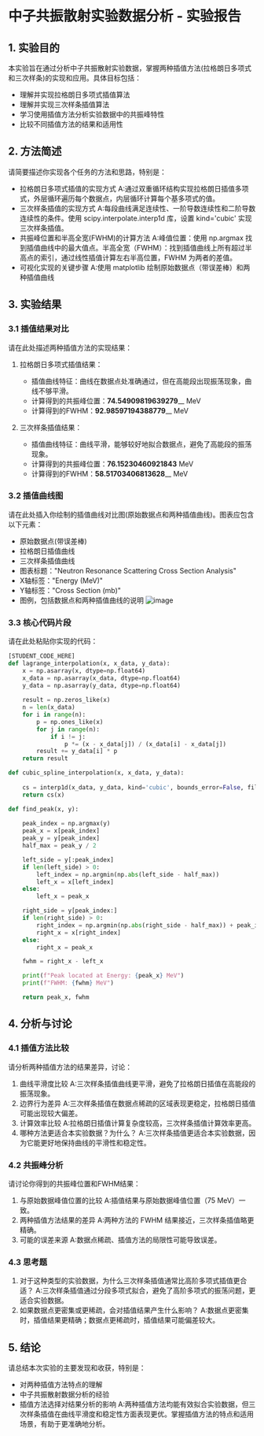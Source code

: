 # 中子共振散射实验数据分析 - 实验报告

## 1. 实验目的

本实验旨在通过分析中子共振散射实验数据，掌握两种插值方法(拉格朗日多项式和三次样条)的实现和应用。具体目标包括：

- 理解并实现拉格朗日多项式插值算法
- 理解并实现三次样条插值算法
- 学习使用插值方法分析实验数据中的共振峰特性
- 比较不同插值方法的结果和适用性

## 2. 方法简述

请简要描述你实现各个任务的方法和思路，特别是：

- 拉格朗日多项式插值的实现方式
  A:通过双重循环结构实现拉格朗日插值多项式，外层循环遍历每个数据点，内层循环计算每个基多项式的值。
- 三次样条插值的实现方式
  A:每段曲线满足连续性、一阶导数连续性和二阶导数连续性的条件。使用 scipy.interpolate.interp1d 库，设置 kind='cubic' 实现三次样条插值。
- 共振峰位置和半高全宽(FWHM)的计算方法
  A:峰值位置：使用 np.argmax 找到插值曲线中的最大值点。半高全宽（FWHM）：找到插值曲线上所有超过半高点的索引，通过线性插值计算左右半高位置，FWHM 为两者的差值。
- 可视化实现的关键步骤
  A:使用 matplotlib 绘制原始数据点（带误差棒）和两种插值曲线

## 3. 实验结果

### 3.1 插值结果对比

请在此处描述两种插值方法的实现结果：

1. 拉格朗日多项式插值结果：
   - 插值曲线特征：曲线在数据点处准确通过，但在高能段出现振荡现象，曲线不够平滑。
   - 计算得到的共振峰位置：__74.54909819639279____ MeV
   - 计算得到的FWHM：__92.98597194388779____ MeV

2. 三次样条插值结果：
   - 插值曲线特征：曲线平滑，能够较好地拟合数据点，避免了高能段的振荡现象。
   - 计算得到的共振峰位置：__76.15230460921843__ MeV
   - 计算得到的FWHM：__58.51703406813628____ MeV

### 3.2 插值曲线图

请在此处插入你绘制的插值曲线对比图(原始数据点和两种插值曲线)。图表应包含以下元素：

- 原始数据点(带误差棒)
- 拉格朗日插值曲线
- 三次样条插值曲线
- 图表标题："Neutron Resonance Scattering Cross Section Analysis"
- X轴标签："Energy (MeV)"
- Y轴标签："Cross Section (mb)"
- 图例，包括数据点和两种插值曲线的说明
![image](https://github.com/user-attachments/assets/cb5b9ebd-260d-441f-ad9a-fd60fabdbc49)

### 3.3 核心代码片段

请在此处粘贴你实现的代码：

```python
[STUDENT_CODE_HERE]
def lagrange_interpolation(x, x_data, y_data):
    x = np.asarray(x, dtype=np.float64)
    x_data = np.asarray(x_data, dtype=np.float64)
    y_data = np.asarray(y_data, dtype=np.float64)
    
    result = np.zeros_like(x)
    n = len(x_data)
    for i in range(n):
        p = np.ones_like(x)
        for j in range(n):
            if i != j:
                p *= (x - x_data[j]) / (x_data[i] - x_data[j])
        result += y_data[i] * p
    return result

def cubic_spline_interpolation(x, x_data, y_data):
   
    cs = interp1d(x_data, y_data, kind='cubic', bounds_error=False, fill_value="extrapolate")
    return cs(x)

def find_peak(x, y):
  
    peak_index = np.argmax(y)
    peak_x = x[peak_index]
    peak_y = y[peak_index]
    half_max = peak_y / 2

    left_side = y[:peak_index]
    if len(left_side) > 0:
        left_index = np.argmin(np.abs(left_side - half_max))
        left_x = x[left_index]
    else:
        left_x = peak_x 

    right_side = y[peak_index:]
    if len(right_side) > 0:
        right_index = np.argmin(np.abs(right_side - half_max)) + peak_index
        right_x = x[right_index]
    else:
        right_x = peak_x  

    fwhm = right_x - left_x

    print(f"Peak located at Energy: {peak_x} MeV")
    print(f"FWHM: {fwhm} MeV")

    return peak_x, fwhm
```
## 4. 分析与讨论
### 4.1 插值方法比较
请分析两种插值方法的结果差异，讨论：

1. 曲线平滑度比较
   A:三次样条插值曲线更平滑，避免了拉格朗日插值在高能段的振荡现象。
2. 边界行为差异
   A:三次样条插值在数据点稀疏的区域表现更稳定，拉格朗日插值可能出现较大偏差。
3. 计算效率比较
   A:拉格朗日插值计算复杂度较高，三次样条插值计算效率更高。
4. 哪种方法更适合本实验数据？为什么？
   A:三次样条插值更适合本实验数据，因为它能更好地保持曲线的平滑性和稳定性。

### 4.2 共振峰分析
请讨论你得到的共振峰位置和FWHM结果：

1. 与原始数据峰值位置的比较
   A:插值结果与原始数据峰值位置（75 MeV）一致。
2. 两种插值方法结果的差异
   A:两种方法的 FWHM 结果接近，三次样条插值略更精确。
3. 可能的误差来源
   A:数据点稀疏、插值方法的局限性可能导致误差。

### 4.3 思考题
1. 对于这种类型的实验数据，为什么三次样条插值通常比高阶多项式插值更合适？
   A:三次样条插值通过分段多项式拟合，避免了高阶多项式的振荡问题，更适合实验数据。
2. 如果数据点更密集或更稀疏，会对插值结果产生什么影响？
   A:数据点更密集时，插值结果更精确；数据点更稀疏时，插值结果可能偏差较大。
## 5. 结论
请总结本次实验的主要发现和收获，特别是：

- 对两种插值方法特点的理解
- 中子共振散射数据分析的经验
- 插值方法选择对结果分析的影响
A:两种插值方法均能有效拟合实验数据，但三次样条插值在曲线平滑度和稳定性方面表现更优。掌握插值方法的特点和适用场景，有助于更准确地分析。
